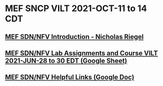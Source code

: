 #  MEF SNCP VILT 2021-OCT-11 to 14 CDT

## [MEF SDN/NFV Introduction - Nicholas Riegel](https://docs.google.com/presentation/d/1mwf5bOAcv3zAhE1sPzjZsh_SHO0lmRui_h29-LFybyg/edit?usp=sharing)

## [MEF SDN/NFV Lab Assignments and Course VILT 2021-JUN-28 to 30 EDT (Google Sheet)](https://docs.google.com/spreadsheets/d/1jsWmLgZhAx3zTKFAkkNXjW5QjwKQfS6Lp0aKbXwK3lM/edit?usp=sharing)

## [MEF SDN/NFV Helpful Links (Google Doc)](https://docs.google.com/document/d/1ffU4yrveRXTvt78ybvI7ebdUJE8AG71mc1QIr9kg9DU/edit?usp=sharing)
